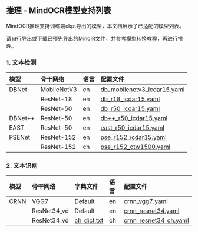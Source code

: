 ## 推理 - MindOCR模型支持列表

MindOCR推理支持训练端ckpt导出的模型，本文档展示了已适配的模型列表。

请[自行导出](https://github.com/mindspore-lab/mindocr/blob/main/tools/export.py)或下载已预先导出的MindIR文件，并参考[模型转换教程](convert_tutorial.md)，再进行推理。

### 1. 文本检测

| 模型     | 骨干网络     | 语言 | 配置文件                                                                                                                          |
|:--------|:------------|:----|:--------------------------------------------------------------------------------------------------------------------------------|
| DBNet   | MobileNetV3 | en  | [db_mobilenetv3_icdar15.yaml](https://github.com/mindspore-lab/mindocr/tree/main/configs/det/dbnet/db_mobilenetv3_icdar15.yaml) |
|         | ResNet-18   | en  | [db_r18_icdar15.yaml](https://github.com/mindspore-lab/mindocr/tree/main/configs/det/dbnet/db_r18_icdar15.yaml)                 |
|         | ResNet-50   | en  | [db_r50_icdar15.yaml](https://github.com/mindspore-lab/mindocr/tree/main/configs/det/dbnet/db_r50_icdar15.yaml)                 |
| DBNet++ | ResNet-50   | en  | [db++_r50_icdar15.yaml](https://github.com/mindspore-lab/mindocr/tree/main/configs/det/dbnet/db++_r50_icdar15.yaml)             |
| EAST    | ResNet-50   | en  | [east_r50_icdar15.yaml](https://github.com/mindspore-lab/mindocr/tree/main/configs/det/east/east_r50_icdar15.yaml)              |
| PSENet  | ResNet-152  | en  | [pse_r152_icdar15.yaml](https://github.com/mindspore-lab/mindocr/tree/main/configs/det/psenet/pse_r152_icdar15.yaml)            |
|         | ResNet-152  | ch  | [pse_r152_ctw1500.yaml](https://github.com/mindspore-lab/mindocr/tree/main/configs/det/psenet/pse_r152_ctw1500.yaml)            |

### 2. 文本识别

| 模型  | 骨干网络     | 字典文件                                                                                           | 语言 | 配置文件                                                                                                            |
|:-----|:------------|:-------------------------------------------------------------------------------------------------|:----|:-------------------------------------------------------------------------------------------------------------------|
| CRNN | VGG7        | Default                                                                                          | en  | [crnn_vgg7.yaml](https://github.com/mindspore-lab/mindocr/tree/main/configs/rec/crnn/crnn_vgg7.yaml)               |
|      | ResNet34_vd | Default                                                                                          | en  | [crnn_resnet34.yaml](https://github.com/mindspore-lab/mindocr/tree/main/configs/rec/crnn/crnn_resnet34.yaml)       |
|      | ResNet34_vd | [ch_dict.txt](https://github.com/mindspore-lab/mindocr/tree/main/mindocr/utils/dict/ch_dict.txt) | ch  | [crnn_resnet34_ch.yaml](https://github.com/mindspore-lab/mindocr/tree/main/configs/rec/crnn/crnn_resnet34_ch.yaml) |
